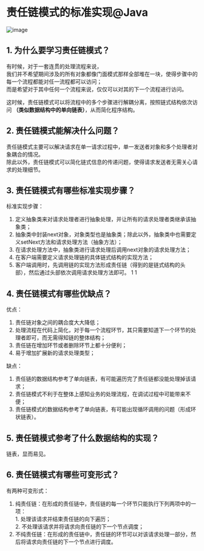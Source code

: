# 责任链模式的标准实现@Java
![image](https://user-images.githubusercontent.com/64548919/131311630-563c2e3b-3792-4685-bb70-ad4dda0a6700.png)
## 1. 为什么要学习责任链模式？
有时候，对于一套连贯的处理流程来说，       
我们并不希望期间涉及的所有对象都像门面模式那样全部堆在一块，使得步骤中的每一个流程都能对任一流程都可以访问；         
而是希望对于其中任何一个流程来说，仅仅可以对其的下一个流程进行访问。        
       
这时候，责任链模式可以将流程中的多个步骤进行解耦分离，按照链式结构依次访问 **（类似数据结构中的单向链表）**，从而简化程序结构。   

## 2. 责任链模式能解决什么问题？
责任链模式主要可以解决请求在单一请求过程中，单一发送者对象和多个处理者对象耦合的情况。       
除此以外，责任链模式可以简化链式信息的传递问题，使得请求发送者无需关心请求的处理细节。       

## 3. 责任链模式有哪些标准实现步骤？
标准实现步骤：      
1. 定义抽象类来对请求处理者进行抽象处理，并让所有的请求处理者类继承该抽象类；       
2. 抽象类中封装next对象，对象类型也是抽象类；除此以外，抽象类中也需要定义setNext方法和请求处理方法（抽象方法）；     
3. 在请求处理方法中，抽象类进行请求处理后调用next对象的请求处理方法；      
4. 在客户端需要定义请求处理链的具体链式结构的实现方法；        
5. 客户端调用时，先调用链的实现方法形成责任链（得到的是链式结构的头部），然后通过头部依次调用请求处理方法即可。     1 1 

## 4. 责任链模式有哪些优缺点？
优点：     
1. 责任链对象之间的耦合度大大降低；     
2. 处理流程在代码上简化，对于每一个流程环节，其只需要知道下一个环节的处理者即可，而无需得知链的整体结构；        
3. 责任链在增加环节或者删除环节上都十分便利；       
4. 易于增加扩展新的请求处理类型；        

缺点：       
1. 责任链的数据结构参考了单向链表，有可能遍历完了责任链都没能处理掉该请求；         
2. 责任链模式不利于在整体上感知业务的处理流程，在调试过程中可能带来不便；       
3. 责任链模式的数据结构参考了单向链表，有可能出现循环调用的问题（形成环状链表）。
## 5. 责任链模式参考了什么数据结构的实现？
链表，显而易见。

## 6. 责任链模式有哪些可变形式？
有两种可变形式：       
1. 纯责任链：在形成的责任链中，责任链的每一个环节只能执行下列两项中的一项：        
       1. 处理该请求并结束责任链的向下遍历；        
       2. 不处理该请求并将请求向责任链的下一个节点调度；      
2. 不纯责任链：在形成的责任链中，责任链的环节可以对该请求处理一部分，然后将请求向责任链的下一个节点进行调度。
